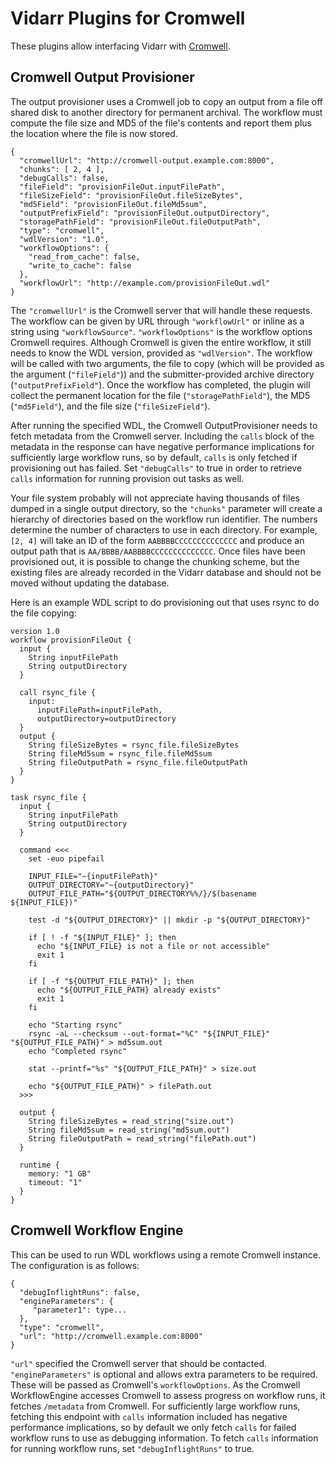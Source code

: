# Vidarr Plugins for Cromwell
These plugins allow interfacing Vidarr with [Cromwell](https://cromwell.readthedocs.io/en/stable/).

## Cromwell Output Provisioner
The output provisioner uses a Cromwell job to copy an output from a file off
shared disk to another directory for permanent archival. The workflow must
compute the file size and MD5 of the file's contents and report them plus the
location where the file is now stored.

    {
      "cromwellUrl": "http://cromwell-output.example.com:8000",
      "chunks": [ 2, 4 ],
      "debugCalls": false,
      "fileField": "provisionFileOut.inputFilePath",
      "fileSizeField": "provisionFileOut.fileSizeBytes",
      "md5Field": "provisionFileOut.fileMd5sum",
      "outputPrefixField": "provisionFileOut.outputDirectory",
      "storagePathField": "provisionFileOut.fileOutputPath",
      "type": "cromwell",
      "wdlVersion": "1.0",
      "workflowOptions": {
        "read_from_cache": false,
        "write_to_cache": false
      },
      "workflowUrl": "http://example.com/provisionFileOut.wdl"
    }

The `"cromwellUrl"` is the Cromwell server that will handle these requests. The
workflow can be given by URL through `"workflowUrl"` or inline as a string
using `"workflowSource"`. `"workflowOptions"` is the workflow options Cromwell
requires. Although Cromwell is given the entire workflow, it still needs to
know the WDL version, provided as `"wdlVersion"`. The workflow will be called
with two arguments, the file to copy (which will be provided as the argument
(`"fileField"`)) and the submitter-provided archive directory
(`"outputPrefixField"`). Once the workflow has completed, the plugin will
collect the permanent location for the file (`"storagePathField"`), the MD5
(`"md5Field"`), and the file size (`"fileSizeField"`).

After running the specified WDL, the Cromwell OutputProvisioner needs to fetch 
metadata from the Cromwell server. Including the `calls` block of the metadata
in the response can have negative performance implications for sufficiently 
large workflow runs, so by default, `calls` is only fetched if provisioning out
has failed. Set `"debugCalls"` to true in order to retrieve `calls` information
for running provision out tasks as well.

Your file system probably will not appreciate having thousands of files dumped
in a single output directory, so the `"chunks"` parameter will create a
hierarchy of directories based on the workflow run identifier. The numbers
determine the number of characters to use in each directory. For example, `[2,
4]` will take an ID of the form `AABBBBCCCCCCCCCCCCCC` and produce an output
path that is `AA/BBBB/AABBBBCCCCCCCCCCCCCC`. Once files have been provisioned
out, it is possible to change the chunking scheme, but the existing files are
already recorded in the Vidarr database and should not be moved without
updating the database.

Here is an example WDL script to do provisioning out that uses rsync to do the file copying:

    version 1.0
    workflow provisionFileOut {
      input {
        String inputFilePath
        String outputDirectory
      }
   
      call rsync_file {
        input:
          inputFilePath=inputFilePath,
          outputDirectory=outputDirectory
      }
      output {
        String fileSizeBytes = rsync_file.fileSizeBytes
        String fileMd5sum = rsync_file.fileMd5sum
        String fileOutputPath = rsync_file.fileOutputPath
      }
    }
    
    task rsync_file {
      input {
        String inputFilePath
        String outputDirectory
      }
    
      command <<<
        set -euo pipefail
    
        INPUT_FILE="~{inputFilePath}"
        OUTPUT_DIRECTORY="~{outputDirectory}"
        OUTPUT_FILE_PATH="${OUTPUT_DIRECTORY%%/}/$(basename ${INPUT_FILE})"
    
        test -d "${OUTPUT_DIRECTORY}" || mkdir -p "${OUTPUT_DIRECTORY}"
    
        if [ ! -f "${INPUT_FILE}" ]; then
          echo "${INPUT_FILE} is not a file or not accessible"
          exit 1
        fi
    
        if [ -f "${OUTPUT_FILE_PATH}" ]; then
          echo "${OUTPUT_FILE_PATH} already exists"
          exit 1
        fi
    
        echo "Starting rsync"
        rsync -aL --checksum --out-format="%C" "${INPUT_FILE}" "${OUTPUT_FILE_PATH}" > md5sum.out
        echo "Completed rsync"
    
        stat --printf="%s" "${OUTPUT_FILE_PATH}" > size.out
    
        echo "${OUTPUT_FILE_PATH}" > filePath.out
      >>>
    
      output {
        String fileSizeBytes = read_string("size.out")
        String fileMd5sum = read_string("md5sum.out")
        String fileOutputPath = read_string("filePath.out")
      }
    
      runtime {
        memory: "1 GB"
        timeout: "1"
      }
    }

## Cromwell Workflow Engine
This can be used to run WDL workflows using a remote Cromwell instance. The configuration is as follows:

    {
      "debugInflightRuns": false,
      "engineParameters": {
         "parameter1": type...
      },
      "type": "cromwell",
      "url": "http://cromwell.example.com:8000"
    }

`"url"` specified the Cromwell server that should be contacted.
`"engineParameters"` is optional and allows extra parameters to be required.
These will be passed as Cromwell's `workflowOptions`.
As the Cromwell WorkflowEngine accesses Cromwell to assess progress on workflow
runs, it fetches `/metadata` from Cromwell. For sufficiently large workflow runs,
fetching this endpoint with `calls` information included has negative performance
implications, so by default we only fetch `calls` for failed workflow runs to use
as debugging information. To fetch `calls` information for running workflow runs,
set `"debugInflightRuns"` to true.
